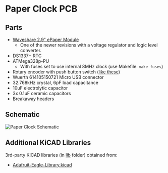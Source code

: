 # Paper Clock PCB

## Parts

- [Waveshare 2.9" ePaper Module](https://www.waveshare.com/wiki/2.9inch_e-Paper_Module)
    - One of the newer revisions with a voltage regulator and logic level converter.
- DS1337+ RTC
- ATMega328p-PU
    - With fuses set to use internal 8MHz clock (use Makefile: `make fuses`)
- Rotary encoder with push button switch ([like these](https://www.amazon.com/dp/B0197X1UZY/ref=cm_sw_em_r_mt_dp_U_0rAEDbP2TPZJZ))
- Wuerth 614105150721 Micro USB connector
- 32.768kHz crystal, 6pF load capacitance
- 10uF electrolytic capacitor
- 3x 0.1uF ceramic capacitors
- Breakaway headers

## Schematic

![Paper Clock Schematic](../../assets/Schematic.png?raw=true)

## Additional KiCAD Libraries

3rd-party KiCAD libraries (in [lib](./lib) folder) obtained from:

- [Adafruit-Eagle-Library.kicad](https://github.com/ryanfobel/Adafruit-Eagle-Library.kicad)

